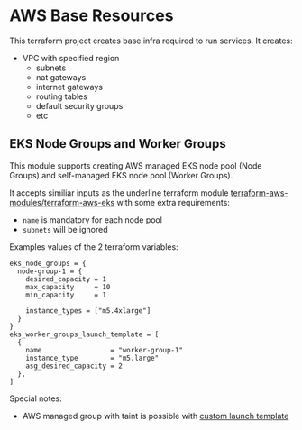 # AWS Base Resources

This terraform project creates base infra required to run services. It creates:

* VPC with specified region
  * subnets
  * nat gateways
  * internet gateways
  * routing tables
  * default security groups
  * etc

## EKS Node Groups and Worker Groups

This module supports creating AWS managed EKS node pool (Node Groups) and self-managed EKS node pool (Worker Groups).

It accepts similiar inputs as the underline terraform module [terraform-aws-modules/terraform-aws-eks](https://github.com/terraform-aws-modules/terraform-aws-eks/blob/master/local.tf) with some extra requirements:

* `name` is mandatory for each node pool
* `subnets` will be ignored

Examples values of the 2 terraform variables:

```hcl
eks_node_groups = {
  node-group-1 = {
    desired_capacity = 1
    max_capacity     = 10
    min_capacity     = 1

    instance_types = ["m5.4xlarge"]
  }
}
eks_worker_groups_launch_template = [
  {
    name                 = "worker-group-1"
    instance_type        = "m5.large"
    asg_desired_capacity = 2
  },
]
```
Special notes:
- AWS managed group with taint is possible with [custom launch template](https://github.com/aws/containers-roadmap/issues/864#issuecomment-753371535)
